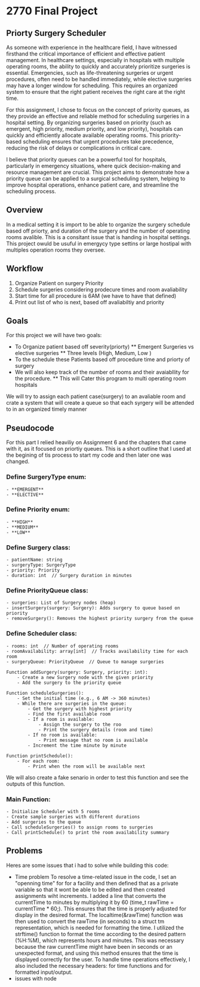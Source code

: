 # 2770 Final Project
## Priorty Surgery Scheduler
As someone with experience in the healthcare field, I have witnessed firsthand the critical importance of efficient and effective patient management. In healthcare settings, especially in hospitals with multiple operating rooms, the ability to quickly and accurately prioritize surgeries is essential. Emergencies, such as life-threatening surgeries or urgent procedures, often need to be handled immediately, while elective surgeries may have a longer window for scheduling. This requires an organized system to ensure that the right patient receives the right care at the right time.

For this assignment, I chose to focus on the concept of priority queues, as they provide an effective and reliable method for scheduling surgeries in a hospital setting. By organizing surgeries based on priority (such as emergent, high priority, medium priority, and low priority), hospitals can quickly and efficiently allocate available operating rooms. This priority-based scheduling ensures that urgent procedures take precedence, reducing the risk of delays or complications in critical care.

I believe that priority queues can be a powerful tool for hospitals, particularly in emergency situations, where quick decision-making and resource management are crucial. This project aims to demonstrate how a priority queue can be applied to a surgical scheduling system, helping to improve hospital operations, enhance patient care, and streamline the scheduling process.

## Overview 
In a medical setting it is import to be able to organize the surgery schedule based off priorty, and duration of the surgery and the number of operating rooms avalible. This is a consitant issue that is handing in hospital settings. This project owuld be usuful in emergycy type settins or large hostipal with multiples operation rooms they oversee.  
## Workflow 
1. Organize Patient on surgery Priority
2. Schedule surgeries considering prodecure times and room avaliability
3. Start time for all procedure is 6AM (we have to have that defined)
4. Print out list of who is next, based off avaliabiltiy and priority 
## Goals 
For this project we will have two goals: 
* To Organize patient based off severity(priorty)
** Emergent Surgeries vs elective surgeries
** Three levels (High, Medium, Low )
* To the schedule these Patients based off procedure time and priorty of surgery
* We will also keep track of the number of rooms and their avaiabllity for the procedure.
** This will Cater this program to multi operating room hospitals 

We will try to assign each patient case(surgery) to an avaliable room and crate a system that will create a queue so that each syrgery will be attended to in an organized timely manner
## Pseudocode

For this part I relied heaviliy on Assignment 6 and the chapters that came with it, as it focused on priortiy queues. This is a short outline that I used at the begining of tis process to start my code and then later one was changed. 


### Define SurgeryType enum:
    - **EMERGENT**
    - **ELECTIVE**

### Define Priority enum:
    - **HIGH**
    - **MEDIUM**
    - **LOW**

### Define Surgery class:
    - patientName: string
    - surgeryType: SurgeryType
    - priority: Priority
    - duration: int  // Surgery duration in minutes

### Define PriorityQueue class:
    - surgeries: List of Surgery nodes (heap)
    - insertSurgery(surgery: Surgery): Adds surgery to queue based on priority
    - removeSurgery(): Removes the highest priority surgery from the queue

### Define Scheduler class:
    - rooms: int  // Number of operating rooms
    - roomAvailability: array[int]  // Tracks availability time for each room
    - surgeryQueue: PriorityQueue  // Queue to manage surgeries

    Function addSurgery(surgery: Surgery, priority: int):
        - Create a new Surgery node with the given priority
        - Add the surgery to the priority queue

    Function scheduleSurgeries():
        - Set the initial time (e.g., 6 AM -> 360 minutes)
        - While there are surgeries in the queue:
            - Get the surgery with highest priority
            - Find the first available room
            - If a room is available:
                - Assign the surgery to the roo
                - Print the surgery details (room and time)
            - If no room is available:
                - Print message that no room is available
            - Increment the time minute by minute

    Function printSchedule():
        - For each room:
            - Print when the room will be available next

We will also create a fake senario in order to test this function and see the outputs of this function.

### Main Function:
    - Initialize Scheduler with 5 rooms
    - Create sample surgeries with different durations
    - Add surgeries to the queue
    - Call scheduleSurgeries() to assign rooms to surgeries
    - Call printSchedule() to print the room availability summary


## Problems 
Heres are some issues that i had to solve while building this code: 
- Time problem 
To resolve a time-related issue in the code,  I set an "openning time" for for a facility and then defined that as a private variable so that it wont be able to be edited and then created assignments wiht increments. 
I added a line that converts the currentTime to minutes by multiplying it by 60 (time_t rawTime = currentTime * 60;). This ensures that the time is properly adjusted for display in the desired format. The localtime(&rawTime) function was then used to convert the rawTime (in seconds) to a struct tm representation, which is needed for formatting the time. I utilized the strftime() function to format the time according to the desired pattern (%H:%M), which represents hours and minutes. This was necessary because the raw currentTime might have been in seconds or an unexpected format, and using this method ensures that the time is displayed correctly for the user. To handle time operations effectively, I also included the necessary headers: <ctime> for time functions and <iomanip> for formatted input/output.
- issues with node 
